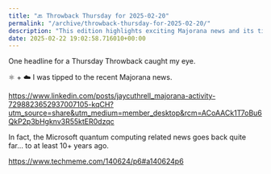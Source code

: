 ```yaml
---
title: "🔙 Throwback Thursday for 2025-02-20"
permalink: "/archive/throwback-thursday-for-2025-02-20/"
description: "This edition highlights exciting Majorana news and its ties to over a decade of Microsoft quantum developments."
date: 2025-02-22 19:02:58.716010+00:00
---
```


<!-- buttondown-editor-mode: fancy --><p>One headline for a Thursday Throwback caught my eye.</p><p>⚛️ + ☁️ I was tipped to the recent Majorana news.</p><p><a target="_blank" rel="noopener noreferrer nofollow" href="https://www.linkedin.com/posts/jaycuthrell_majorana-activity-7298823652937007105-kqCH?utm_source=share&amp;utm_medium=member_desktop&amp;rcm=ACoAACk1T7oBu6QkP2p3bHgknv3R55ktER0dzqc">https://www.linkedin.com/posts/jaycuthrell_majorana-activity-7298823652937007105-kqCH?utm_source=share&amp;utm_medium=member_desktop&amp;rcm=ACoAACk1T7oBu6QkP2p3bHgknv3R55ktER0dzqc</a></p><p>In fact, the Microsoft quantum computing related news goes back quite far… to at least 10+ years ago.</p><p><a target="_blank" rel="noopener noreferrer nofollow" href="https://www.techmeme.com/140624/p6#a140624p6">https://www.techmeme.com/140624/p6#a140624p6</a></p>